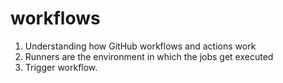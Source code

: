 # workflows
1. Understanding how GitHub workflows and actions work
2. Runners are the environment in which the jobs get executed
3. Trigger workflow.

